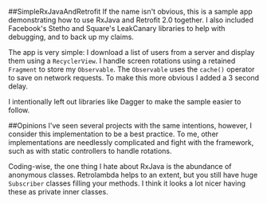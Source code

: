 ##SimpleRxJavaAndRetrofit
If the name isn't obvious, this is a sample app demonstrating how to use RxJava and Retrofit 2.0 together.  I also included Facebook's Stetho and Square's LeakCanary libraries to help with debugging, and to back up my claims.

The app is very simple: I download a list of users from a server and display them using a `RecyclerView`.  I handle screen rotations using a retained `Fragment` to store my `Observable`.  The `Observable` uses the `cache()` operator to save on network requests.  To make this more obvious I added a 3 second delay.

I intentionally left out libraries like Dagger to make the sample easier to follow.

##Opinions
I've seen several projects with the same intentions, however, I consider this implementation to be a best practice.  To me, other implementations are needlessly complicated and fight with the framework, such as with static controllers to handle rotations.

Coding-wise, the one thing I hate about RxJava is the abundance of anonymous classes.  Retrolambda helps to an extent, but you still have huge `Subscriber` classes filling your methods.  I think it looks a lot nicer having these as private inner classes.
